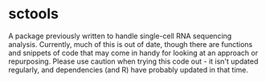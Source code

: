 # sctools
A package previously written to handle single-cell RNA sequencing analysis.
Currently, much of this is out of date, though there are functions and snippets of code that may come in handy for looking at an approach or repurposing. Please use caution when trying this code out - it isn't updated regularly, and dependencies (and R) have probably updated in that time.
